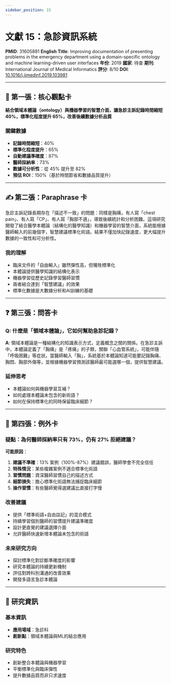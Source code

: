 ```yaml
---
sidebar_position: 15
---
```


# 文獻 15：急診資訊系統

**PMID**: 31605881
**English Title**: Improving documentation of presenting problems in the emergency department using a domain-specific ontology and machine learning-driven user interfaces
**年份**: 2019
**國家**: 待查
**期刊**: International Journal of Medical Informatics
**評分**: 8/10
**DOI**: [10.1016/j.ijmedinf.2019.103981](https://doi.org/10.1016/j.ijmedinf.2019.103981)

---

## 📌 第一張：核心觀點卡

**結合領域本體論（ontology）與機器學習的智慧介面，讓急診主訴記錄時間縮短 40%，標準化程度提升 65%，改善後續數據分析品質**

### 關鍵數據
- **記錄時間縮短**：40%
- **標準化程度提升**：65%
- **自動建議準確度**：87%
- **醫師採納率**：73%
- **數據可分析性**：從 45% 提升至 82%
- **預估 ROI**：150%（基於時間節省和數據品質提升）

---

## ✍️ 第二張：Paraphrase 卡

急診主訴記錄長期存在「描述不一致」的問題：同樣是胸痛，有人寫「chest pain」、有人寫「CP」、有人寫「胸部不適」，導致後續統計和分析困難。這項研究開發了結合醫學本體論（結構化的醫學知識）和機器學習的智慧介面，系統能根據醫師輸入的前幾個字，智慧建議標準化術語。結果不僅加快記錄速度，更大幅提升數據的一致性和可分析性。

### 我的理解
- 臨床文件的「自由輸入」雖然彈性高，但犧牲標準化
- 本體論提供醫學知識的結構化表示
- 機器學習從歷史記錄學習醫師習慣
- 兩者結合達到「智慧建議」的效果
- 標準化數據是大數據分析和AI訓練的基礎

---

## ❓ 第三張：問答卡

### Q: 什麼是「領域本體論」，它如何幫助急診記錄？

**A**: 領域本體論是一種結構化的知識表示方式，定義概念之間的關係。在急診主訴中，本體論定義了「胸痛」是「疼痛」的子類，關聯「心血管系統」，可能伴隨「呼吸困難」等症狀。當醫師輸入「胸」，系統基於本體論知道可能要記錄胸痛、胸悶、胸部外傷等，並根據機器學習預測該醫師最可能選哪一個，提供智慧建議。

### 延伸思考
- 本體論如何與機器學習互補？
- 如何處理本體論未包含的新術語？
- 如何在保持標準化的同時保留臨床細節？

---

## 🤔 第四張：例外卡

### 疑點：為何醫師採納率只有 73%，仍有 27% 拒絕建議？

**可能原因**：
1. **建議不準確**：13% 案例（100%-87%）建議錯誤，醫師學會不完全信任
2. **特殊情況**：某些複雜案例不適合標準化術語
3. **習慣問題**：資深醫師習慣自己的描述方式
4. **細節損失**：擔心標準化術語無法捕捉臨床細節
5. **操作習慣**：有些醫師覺得選建議比直接打字慢

### 改善建議
- 提供「標準術語+自由註記」的混合模式
- 持續學習個別醫師的習慣提升建議準確度
- 設計更直覺的建議選擇介面
- 允許醫師快速新增本體論未包含的術語

### 未來研究方向
- 探討標準化對診斷準確度的影響
- 研究本體論的持續更新機制
- 評估對跨科別溝通的改善效果
- 開發多語言急診本體論

---

## 📄 研究資訊

### 基本資訊
- **應用場域**：急診科
- **創新點**：領域本體論與ML的結合應用

### 研究特色
- 創新整合本體論與機器學習
- 平衡標準化與臨床彈性
- 提升數據品質而非只求速度